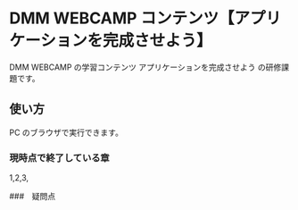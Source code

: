 # DMM WEBCAMP コンテンツ【アプリケーションを完成させよう】

DMM WEBCAMP の学習コンテンツ アプリケーションを完成させよう の研修課題です。

## 使い方

PC のブラウザで実行できます。

### 現時点で終了している章

1,2,3,

###　疑問点
